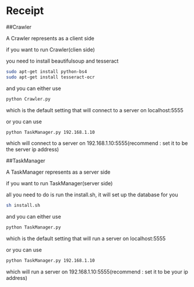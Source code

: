 # Receipt

##Crawler

A Crawler represents as a client side

if you want to run Crawler(clien side)

you need to install beautifulsoup and tesseract

```bash
sudo apt-get install python-bs4
sudo apt-get install tesseract-ocr
```

and you can either use

```bash
python Crawler.py
```

which is the default setting that will connect to a server on localhost:5555

or you can use

```bash
python TaskManager.py 192.168.1.10
```
which will connect to a server on 192.168.1.10:5555(recommend : set it to be the server ip address)

##TaskManager

A TaskManager represents as a server side

if you want to run TaskManager(server side)

all you need to do is run the install.sh, it will set up the database for you

```bash
sh install.sh
```

and you can either use

```bash
python TaskManager.py
```

which is the default setting that will run a server on localhost:5555

or you can use

```bash
python TaskManager.py 192.168.1.10
```

which will run a server on 192.168.1.10:5555(recommend : set it to be your ip address)
